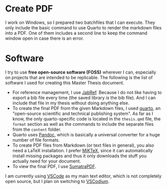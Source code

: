 # Create PDF

I work on Windows, so I prepared two batchfiles that I can execute. They only include the basic command to use Quarto to render the markdown files into a PDF. One of them includes a second line to keep the command window open in case there is an error.

# Software

I try to use **free open-source software (FOSS)** wherever I can, especially on projects that are intended to be replicable. The following is the list of software I used for creating this Master Thesis document.

- For reference management, I use [JabRef](https://www.jabref.org). Because I do not like having to export a bib file every time (the saved library *is* the bib file). And I can include that file in my thesis without doing anything else.
- To create the final PDF from the given Markdown files, I used [quarto](https://quarto.org), an "open-source scientific and technical publishing system". As far as I know, the only quarto-specific code is located in the `thesis.qmd` file, the `format` section as well as the commands to include the separate files from the `content` folder.
- Quarto uses [Pandoc](https://pandoc.org/installing.html), which is basically a universal converter for a huge number of file formats.
- To create PDF files from Markdown (or text files in general), you also need a LaTeX installation. I prefer [MiKTeX](https://miktex.org), since it can automatically install missing packages and thus it only downloads the stuff you actually need for your document.
- To view the final PDF, I use [SumatraPDF](https://www.sumatrapdfreader.org/free-pdf-reader).

I am currently using [VSCode](https://code.visualstudio.com) as my main text editor, which is not completely open source, but I plan on switching to [VSCodium](https://vscodium.com).